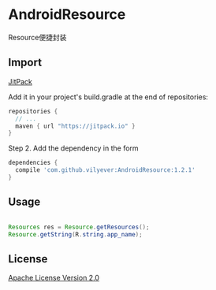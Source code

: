 # AndroidResource
Resource便捷封装


## Import
[JitPack](https://jitpack.io/)

Add it in your project's build.gradle at the end of repositories:

```gradle
repositories {
  // ...
  maven { url "https://jitpack.io" }
}
```

Step 2. Add the dependency in the form

```gradle
dependencies {
  compile 'com.github.vilyever:AndroidResource:1.2.1'
}
```

## Usage
```java

Resources res = Resource.getResources();
Resource.getString(R.string.app_name);

```

## License
[Apache License Version 2.0](http://www.apache.org/licenses/LICENSE-2.0.txt)


